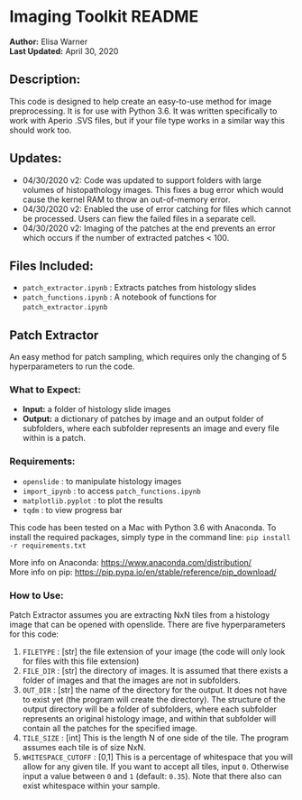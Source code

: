 # Imaging Toolkit README
**Author:** Elisa Warner  
**Last Updated:** April 30, 2020  

## Description:
This code is designed to help create an easy-to-use method for image preprocessing. It is for use with Python 3.6. It was written specifically to work with Aperio .SVS files, but if your file type works in a similar way this should work too.

## Updates:
* 04/30/2020 v2: Code was updated to support folders with large volumes of histopathology images. This fixes a bug error which would cause the kernel RAM to throw an out-of-memory error.  
* 04/30/2020 v2: Enabled the use of error catching for files which cannot be processed. Users can fiew the failed files in a separate cell.  
* 04/30/2020 v2: Imaging of the patches at the end prevents an error which occurs if the number of extracted patches < 100.  

## Files Included:
* `patch_extractor.ipynb` : Extracts patches from histology slides
* `patch_functions.ipynb` : A notebook of functions for `patch_extractor.ipynb`

## Patch Extractor
An easy method for patch sampling, which requires only the changing of 5 hyperparameters to run the code.

### What to Expect:
* **Input:** a folder of histology slide images
* **Output:** a dictionary of patches by image and an output folder of subfolders, where each subfolder represents an image and every file within is a patch.

### Requirements:
* `openslide` : to manipulate histology images  
* `import_ipynb` : to access `patch_functions.ipynb`  
* `matplotlib.pyplot` : to plot the results  
* `tqdm` : to view progress bar  

This code has been tested on a Mac with Python 3.6 with Anaconda. To install the required packages, simply type in the command line: `pip install -r requirements.txt`  

More info on Anaconda: https://www.anaconda.com/distribution/  
More info on pip: https://pip.pypa.io/en/stable/reference/pip_download/

### How to Use:
Patch Extractor assumes you are extracting NxN tiles from a histology image that can be opened with openslide. There are five hyperparameters for this code:  
1. `FILETYPE` : [str] the file extension of your image (the code will only look for files with this file extension)  
2. `FILE_DIR` : [str] the directory of images. It is assumed that there exists a folder of images and that the images are not in subfolders.  
3. `OUT_DIR` : [str] the name of the directory for the output. It does not have to exist yet (the program will create the directory). The structure of the output directory will be a folder of subfolders, where each subfolder represents an original histology image, and within that subfolder will contain all the patches for the specified image.  
4. `TILE_SIZE` : [int] This is the length N of one side of the tile. The program assumes each tile is of size NxN.  
5. `WHITESPACE_CUTOFF` : [0,1] This is a percentage of whitespace that you will allow for any given tile. If you want to accept all tiles, input `0`. Otherwise input a value between `0` and `1` (default: `0.35`). Note that there also can exist whitespace within your sample.  
